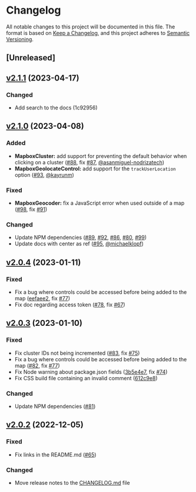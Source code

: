 # Changelog

All notable changes to this project will be documented in this file. The format is based on [Keep a Changelog](https://keepachangelog.com/en/1.0.0/), and this project adheres to [Semantic Versioning](https://semver.org/spec/v2.0.0.html).

## [Unreleased]

## [v2.1.1](https://github.com/studiometa/vue-mapbox-gl/compare/2.1.0...2.1.1) (2023-04-17)

### Changed

- Add search to the docs (1c92956)

## [v2.1.0](https://github.com/studiometa/vue-mapbox-gl/compare/2.0.4...2.1.0) (2023-04-08)

### Added

- **MapboxCluster:** add support for preventing the default behavior when clicking on a cluster ([#88](https://github.com/studiometa/vue-mapbox-gl/pull/88), fix [#87](https://github.com/studiometa/vue-mapbox-gl/issues/87), [@asanmiguel-nodrizatech](https://github.com/asanmiguel-nodrizatech))
- **MapboxGeolocateControl:** add support for the `trackUserLocation` option ([#93](https://github.com/studiometa/vue-mapbox-gl/pull/93), [@kayrunm](https://github.com/kayrunm))

### Fixed

- **MapboxGeocoder:** fix a JavaScript error when used outside of a map ([#98](https://github.com/studiometa/vue-mapbox-gl/pull/98), fix [#91](https://github.com/studiometa/vue-mapbox-gl/issues/91))

### Changed

- Update NPM dependencies ([#89](https://github.com/studiometa/vue-mapbox-gl/pull/89), [#92](https://github.com/studiometa/vue-mapbox-gl/pull/92), [#86](https://github.com/studiometa/vue-mapbox-gl/pull/86), [#80](https://github.com/studiometa/vue-mapbox-gl/pull/80), [#99](https://github.com/studiometa/vue-mapbox-gl/pull/99))
- Update docs with center as ref ([#95](https://github.com/studiometa/vue-mapbox-gl/pull/95), [@michaelklopf](https://github.com/michaelklopf))

## [v2.0.4](https://github.com/studiometa/vue-mapbox-gl/compare/2.0.3...2.0.4) (2023-01-11)

### Fixed

- Fix a bug where controls could be accessed before being added to the map ([eefaee2](https://github.com/studiometa/vue-mapbox-gl/commit/eefaee2), fix [#77](https://github.com/studiometa/vue-mapbox-gl/issues/77))
- Fix doc regarding access token ([#78](https://github.com/studiometa/vue-mapbox-gl/pull/78), fix [#67](https://github.com/studiometa/vue-mapbox-gl/issues/67))

## [v2.0.3](https://github.com/studiometa/vue-mapbox-gl/compare/2.0.2...2.0.3) (2023-01-10)

### Fixed

- Fix cluster IDs not being incremented ([#83](https://github.com/studiometa/vue-mapbox-gl/pull/83), fix [#75](https://github.com/studiometa/vue-mapbox-gl/issues/75))
- Fix a bug where controls could be accessed before being added to the map ([#82](https://github.com/studiometa/vue-mapbox-gl/pull/82), fix [#77](https://github.com/studiometa/vue-mapbox-gl/issues/77))
- Fix Node warning about package.json fields ([3b5e4e7](https://github.com/studiometa/vue-mapbox-gl/commit/3b5e4e7), fix [#74](https://github.com/studiometa/vue-mapbox-gl/issues/74))
- Fix CSS build file containing an invalid comment ([612c9e8](https://github.com/studiometa/vue-mapbox-gl/commit/612c9e8))

### Changed

- Update NPM dependencies ([#81](https://github.com/studiometa/vue-mapbox-gl/pull/81))

## [v2.0.2](https://github.com/studiometa/vue-mapbox-gl/compare/2.0.1...2.0.2) (2022-12-05)

### Fixed

- Fix links in the README.md ([#65](https://github.com/studiometa/vue-mapbox-gl/pull/65))

### Changed

- Move release notes to the [CHANGELOG.md](https://github.com/studiometa/vue-mapbox-gl/blob/develop/CHANGELOG.md) file

